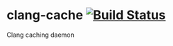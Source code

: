 clang-cache [![Build Status](https://travis-ci.org/sas/clang-cache.png?branch=master)](https://travis-ci.org/sas/clang-cache)
=============================================================================================================================


Clang caching daemon
